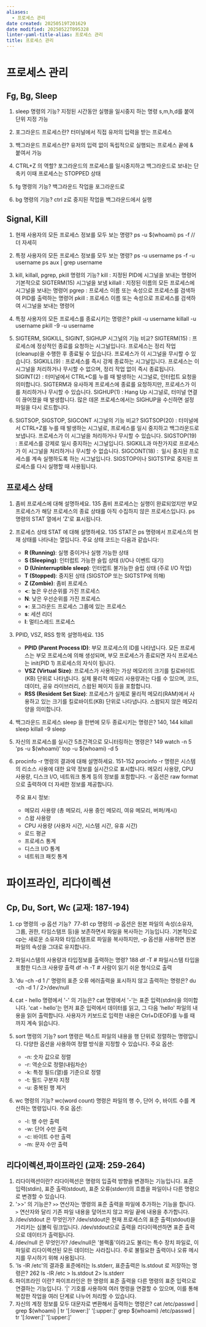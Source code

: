 ```yaml
---
aliases:
  - 프로세스 관리
date created: 20250519T201629
date modified: 20250522T095328
linter-yaml-title-alias: 프로세스 관리
title: 프로세스 관리
---
```


# 프로세스 관리

## Fg, Bg, Sleep

1. sleep 명령의 기능?
	지정된 시간동안 실행을 일시중지 하는 명령
	s,m,h,d를 붙여 단위 지정 가능
	
2. 포그라운드 프로세스란?
	터미널에서 직접 유저의 입력을 받는 프로세스
	
3. 백그라운드 프로세스란?
	유저의 입력 없이 독립적으로 실행되는 프로세스
	끝에 & 붙여서 가능
	
4. CTRL+Z 의 역할?
	포그라운드의 프로세스를 일시중지하고 백그라운드로 보내는 단축키
	이때 프로세스는 STOPPED 상태
	
5. fg 명령의 기능?
	백그라운드 작업을 포그라운드로
	
6. bg 명령의 기능?
	ctrl z로 중지된 작업을 백그라운드에서 실행

## Signal, Kill

1. 현재 사용자의 모든 프로세스 정보를 모두 보는 명령?
	ps -u $(whoami)
	ps -f // 더 자세히
	
2. 특정 사용자의 모든 프로세스 정보를 모두 보는 명령?
	ps -u username
	ps -f -u username
	ps aux | grep username
	
3. kill, killall, pgrep, pkill 명령의 기능?
	kill : 지정된 PID에 시그널을 보내는 명령어
	기본적으로 SIGTERM(15) 시그널을 보냄
	killall : 지정된 이름의 모든 프로세스에 시그널을 보내는 명령어
	pgrep : 프로세스 이름 또는 속성으로 프로세스를 검색하여 PID를 출력하는 명령어
	pkill : 프로세스 이름 또는 속성으로 프로세스를 검색하여 시그널을 보내는 명령어
	
4. 특정 사용자의 모든 프로세스를 종료시키는 명령은?
	pkill -u username
	killall -u username
	pkill -9 -u username
	
5. SIGTERM, SIGKILL, SIGINT, SIGHUP 시그널의 기능 비교?
	SIGTERM(15) : 프로세스에 정상적인 종료를 요청하는 시그널입니다. 프로세스는 정리 작업(cleanup)을 수행한 후 종료될 수 있습니다. 프로세스가 이 시그널을 무시할 수 있습니다.
	SIGKILL(9) : 프로세스를 즉시 강제 종료하는 시그널입니다. 프로세스는 이 시그널을 처리하거나 무시할 수 없으며, 정리 작업 없이 즉시 종료됩니다.
	SIGINT(2) : 터미널에서 CTRL+C를 누를 때 발생하는 시그널로, 인터럽트 요청을 의미합니다. SIGTERM과 유사하게 프로세스에 종료를 요청하지만, 프로세스가 이를 처리하거나 무시할 수 있습니다.
	SIGHUP(1) : Hang Up 시그널로, 터미널 연결이 끊어졌을 때 발생합니다. 많은 데몬 프로세스에서는 SIGHUP을 수신하면 설정 파일을 다시 로드합니다.
	
6. SIGTSOP, SIGSTOP, SIGCONT 시그널의 기능 비교?
	SIGTSOP(20) : 터미널에서 CTRL+Z를 누를 때 발생하는 시그널로, 프로세스를 일시 중지하고 백그라운드로 보냅니다. 프로세스가 이 시그널을 처리하거나 무시할 수 있습니다.
	SIGSTOP(19) : 프로세스를 강제로 일시 중지하는 시그널입니다. SIGKILL과 마찬가지로 프로세스가 이 시그널을 처리하거나 무시할 수 없습니다.
	SIGCONT(18) :  일시 중지된 프로세스를 계속 실행하도록 하는 시그널입니다. SIGSTOP이나 SIGTSTP로 중지된 프로세스를 다시 실행할 때 사용됩니다.

## 프로세스 상태

1. 좀비 프로세스에 대해 설명하세요. 135
	좀비 프로세스는 실행이 완료되었지만 부모 프로세스가 해당 프로세스의 종료 상태를 아직 수집하지 않은 프로세스입니다.
	ps 명령의 STAT 열에서 'Z'로 표시됩니다.
	
2. 프로세스 상태 STAT 에 대해 설명하세요. 135
	STAT은 ps 명령에서 프로세스의 현재 상태를 나타내는 열입니다. 주요 상태 코드는 다음과 같습니다:
	- **R (Running)**: 실행 중이거나 실행 가능한 상태
	- **S (Sleeping)**: 인터럽트 가능한 슬립 상태 (I/O나 이벤트 대기)
	- **D (Uninterruptible sleep)**: 인터럽트 불가능한 슬립 상태 (주로 I/O 작업)
	- **T (Stopped)**: 중지된 상태 (SIGSTOP 또는 SIGTSTP에 의해)
	- **Z (Zombie)**: 좀비 프로세스
	- **<**: 높은 우선순위를 가진 프로세스
	- **N**: 낮은 우선순위를 가진 프로세스
	- **+**: 포그라운드 프로세스 그룹에 있는 프로세스
	- **s**: 세션 리더
	- **l**: 멀티스레드 프로세스
3. PPID, VSZ, RSS 항목 설명하세요. 135
	- **PPID (Parent Process ID)**: 부모 프로세스의 ID를 나타냅니다. 모든 프로세스는 부모 프로세스에 의해 생성되며, 부모 프로세스가 종료되면 자식 프로세스는 init(PID 1) 프로세스의 자식이 됩니다.
	- **VSZ (Virtual Size)**: 프로세스가 사용하는 가상 메모리의 크기를 킬로바이트(KB) 단위로 나타냅니다. 실제 물리적 메모리 사용량과는 다를 수 있으며, 코드, 데이터, 공유 라이브러리, 스왑된 페이지 등을 포함합니다.
	- **RSS (Resident Set Size)**: 프로세스가 실제로 물리적 메모리(RAM)에서 사용하고 있는 크기를 킬로바이트(KB) 단위로 나타냅니다. 스왑되지 않은 메모리 양을 의미합니다.
4. 백그라운드 프로세스 sleep 을 한번에 모두 종료시키는 명령은? 140, 144
	killall sleep
	killall -9 sleep
5. 자신의 프로세스를 실시간 5초간격으로 모니터링하는 명령은? 149
	watch -n 5 'ps -u $(whoami)'
	top -u $(whoami) -d 5
6. procinfo -r 명령의 결과에 대해 설명하세요. 151-152
	procinfo -r 명령은 시스템의 리소스 사용에 대한 요약 정보를 실시간으로 표시합니다. 메모리 사용량, CPU 사용량, 디스크 I/O, 네트워크 통계 등의 정보를 포함합니다. -r 옵션은 raw format으로 출력하여 더 자세한 정보를 제공합니다.

	주요 표시 정보:
	
	- 메모리 사용량 (총 메모리, 사용 중인 메모리, 여유 메모리, 버퍼/캐시)
	- 스왑 사용량
	- CPU 사용량 (사용자 시간, 시스템 시간, 유휴 시간)
	- 로드 평균
	- 프로세스 통계
	- 디스크 I/O 통계
	- 네트워크 패킷 통계

# 파이프라인, 리다이렉션

## Cp, Du, Sort, Wc (교재: 187-194)

1. cp 명령의 -p 옵션 기능?  77-81
	cp 명령의 -p 옵션은 원본 파일의 속성(소유자, 그룹, 권한, 타임스탬프 등)을 보존하면서 파일을 복사하는 기능입니다. 기본적으로 cp는 새로운 소유자와 타임스탬프로 파일을 복사하지만, -p 옵션을 사용하면 원본 파일의 속성을 그대로 유지합니다.
2. 파일시스템의 사용량과 타입정보를 출력하는 명령? 188
	df -T # 파일시스템 타입을 포함한 디스크 사용량 출력
	df -h -T # 사람이 읽기 쉬운 형식으로 출력
3. 'du -ch -d 1 /' 명령의 표준 오류 에러출력을 표시하지 않고 출력하는 명령은?
	du -ch -d 1 / 2>/dev/null
4. cat - hello 명령에서 '-' 의 기능은?
	cat 명령에서 '-'는 표준 입력(stdin)을 의미합니다. 'cat - hello'는 먼저 표준 입력에서 데이터를 읽고, 그 다음 'hello' 파일의 내용을 읽어 출력합니다. 사용자가 키보드로 입력한 내용은 Ctrl+D(EOF)를 누를 때까지 계속 읽습니다.
5. sort 명령의 기능?
	sort 명령은 텍스트 파일의 내용을 행 단위로 정렬하는 명령입니다. 다양한 옵션을 사용하여 정렬 방식을 지정할 수 있습니다.
	주요 옵션:
	
	- -n: 숫자 값으로 정렬
	- -r: 역순으로 정렬(내림차순)
	- -k: 특정 필드(열)를 기준으로 정렬
	- -t: 필드 구분자 지정
	- -u: 중복된 행 제거
6. wc 명령의 기능?
   wc(word count) 명령은 파일의 행 수, 단어 수, 바이트 수를 계산하는 명령입니다.
	주요 옵션:
	
	- -l: 행 수만 출력
	- -w: 단어 수만 출력
	- -c: 바이트 수만 출력
	- -m: 문자 수만 출력

## 리다이렉션,파이프라인 (교재: 259-264)

1. 리다이렉션이란?
	리다이렉션은 명령의 입출력 방향을 변경하는 기능입니다. 표준 입력(stdin), 표준 출력(stdout), 표준 오류(stderr)의 흐름을 파일이나 다른 명령으로 변경할 수 있습니다.
2. '>>' 의 기능은?
	`>>` 연산자는 명령의 표준 출력을 파일에 추가하는 기능을 합니다. `>` 연산자와 달리 기존 파일 내용을 덮어쓰지 않고 파일 끝에 내용을 추가합니다.
3. /dev/stdout 은 무엇인가?
	/dev/stdout은 현재 프로세스의 표준 출력(stdout)을 가리키는 심볼릭 링크입니다. /dev/stdout으로 출력을 리다이렉션하면 표준 출력으로 데이터가 출력됩니다.
4. /dev/null 은 무엇인가?
	/dev/null은 '블랙홀'이라고도 불리는 특수 장치 파일로, 이 파일로 리다이렉션된 모든 데이터는 사라집니다. 주로 불필요한 출력이나 오류 메시지를 무시하기 위해 사용됩니다.
5. 'ls -lR /etc'의 결과중 표준에러는 ls.stderr, 표준출력은 ls.stdout 로 저장하는 명령은? 262
	ls -lR /etc > ls.stdout 2> ls.stderr
6. 파이프라인 이란?
	파이프라인은 한 명령의 표준 출력을 다른 명령의 표준 입력으로 연결하는 기능입니다. '|' 기호를 사용하여 여러 명령을 연결할 수 있으며, 이를 통해 복잡한 작업을 여러 단계로 나누어 처리할 수 있습니다.
7. 자신의 계정 정보를 모두 대문자로 변환해서 출력하는 명령은?
   cat /etc/passwd | grep $(whoami) | tr '[:lower:]' '[:upper:]'
   grep $(whoami) /etc/passwd | tr '[:lower:]' '[:upper:]'
